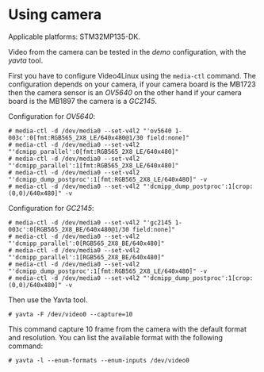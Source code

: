# Using camera

Applicable platforms: STM32MP135-DK.

Video from the camera can be tested in the *demo* configuration, with
the *yavta* tool.

First you have to configure Video4Linux using the `media-ctl` command.
The configuration depends on your camera, if your camera board is the MB1723
then the camera sensor is an *OV5640* on the other hand if your camera board is the
MB1897 the camera is a *GC2145*.

Configuration for *OV5640*:
```
# media-ctl -d /dev/media0 --set-v4l2 "'ov5640 1-003c':0[fmt:RGB565_2X8_LE/640x480@1/30 field:none]"
# media-ctl -d /dev/media0 --set-v4l2 "'dcmipp_parallel':0[fmt:RGB565_2X8_LE/640x480]"
# media-ctl -d /dev/media0 --set-v4l2 "'dcmipp_parallel':1[fmt:RGB565_2X8_LE/640x480]"
# media-ctl -d /dev/media0 --set-v4l2 "'dcmipp_dump_postproc':1[fmt:RGB565_2X8_LE/640x480]" -v
# media-ctl -d /dev/media0 --set-v4l2 "'dcmipp_dump_postproc':1[crop:(0,0)/640x480]" -v
```

Configuration for *GC2145*:
```
# media-ctl -d /dev/media0 --set-v4l2 "'gc2145 1-003c':0[RGB565_2X8_BE/640x480@1/30 field:none]"
# media-ctl -d /dev/media0 --set-v4l2 "'dcmipp_parallel':0[RGB565_2X8_BE/640x480]"
# media-ctl -d /dev/media0 --set-v4l2 "'dcmipp_parallel':1[RGB565_2X8_BE/640x480]"
# media-ctl -d /dev/media0 --set-v4l2 "'dcmipp_dump_postproc':1[fmt:RGB565_2X8_LE/640x480]" -v
# media-ctl -d /dev/media0 --set-v4l2 "'dcmipp_dump_postproc':1[crop:(0,0)/640x480]" -v
```

Then use the Yavta tool.

```
# yavta -F /dev/video0 --capture=10
```

This command capture 10 frame from the camera with the default format and
resolution.
You can list the available format with the following command:
```
# yavta -l --enum-formats --enum-inputs /dev/video0
```
